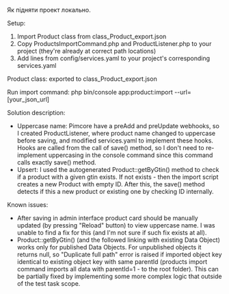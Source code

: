 Як підняти проект локально.

Setup:
1. Import Product class from class_Product_export.json
2. Copy ProductsImportCommand.php and ProductListener.php to your project (they're already at correct path locations)
3. Add lines from config/services.yaml to your project's corresponding services.yaml

Product class:
exported to class_Product_export.json

Run import command:
php bin/console app:product:import --url=[your_json_url]

Solution description:
 - Uppercase name: Pimcore have a preAdd and preUpdate webhooks, so I created ProductListener, where product name changed to uppercase before saving, and modified services.yaml to implement these hooks. Hooks are called from the call of save() method, so I don't need to re-implement uppercasing in the console command since this command calls exactly save() method.
 - Upsert: I used the autogenerated Product::getByGtin() method to check if a product with a given gtin exists. If not exists - then the import script creates a new Product with empty ID. After this, the save() method detects if this a new product or existing one by checking ID internally.
 
Known issues:
- After saving in admin interface product card should be manually updated (by pressing "Reload" button) to view uppercase name. I was unable to find a fix for this (and I'm not sure if such fix exists at all).
- Product::getByGtin() (and the followed linking with existing Data Object) works only for published Data Objects. For unpublished objects it returns null, so "Duplicate full path" error is raised if imported object key identical to existing object key with same parentId (products import command imports all data with parentId=1 - to the root folder). This can be partially fixed by implementing some more complex logic that outside of the test task scope.